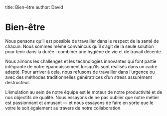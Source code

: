 title: Bien-être
author: David

# Bien-être

Nous pensons qu’il est possible de travailler dans le respect de la santé de chacun. Nous sommes même convaincus qu’il s’agit de la seule solution pour tenir dans la durée : combiner une hygiène de vie et de travail décente.

Nous aimons les challenges et les technologies innovantes qui font partie intégrante de notre épanouissement lorsqu’ils sont réalisés dans un cadre adapté. Pour arriver à cela, nous refusons de travailler dans l’urgence ou avec des méthodes traditionnelles génératrices d’un stress assurément destructeur.

L’émulation au sein de notre équipe est le moteur de notre productivité et de nos objectifs de qualité. Nous essayons de ne pas oublier que notre métier est passionnant et amusant — et nous essayons de faire en sorte que le votre le soit également au travers de notre collaboration.
